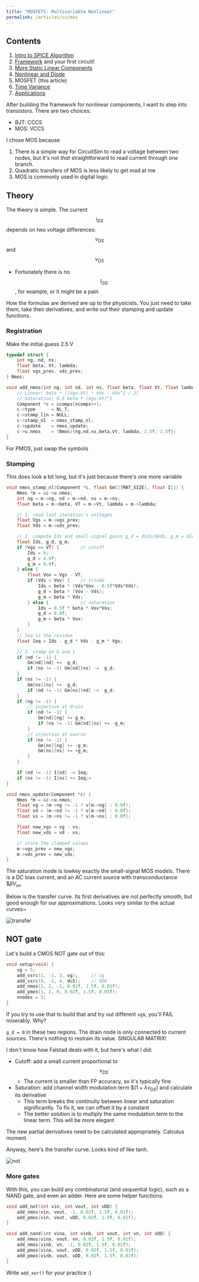 ```yaml
---
title: "MOSFETS: Multivariable Nonlinear"
permalink: /articles/cc/mos
---
```


## Contents
1. [Intro to SPICE Algorithm](/articles/cc)
2. [Framework](/articles/cc/framework) and your first circuit!
3. [More Static Linear Components](/articles/cc/sta)
4. [Nonlinear and Diode](/articles/cc/nl)
5. MOSFET (this article)
6. [Time Variance](/articles/cc/tv)
7. [Applications](/articles/cc/app)

After building the framework for nonlinear components, I want to step into transistors. There are two choices: 
- BJT: CCCS
- MOS: VCCS

I chose MOS because
1. There is a simple way for CircuitSim to read a voltage between two nodes, but it's not *that* straightforward to read current through *one* branch. 
2. Quadratic transfers of MOS is less likely to get mad at me
3. MOS is commonly used in digital logic

## Theory
The theory is simple. The current $$i_{DS}$$ depends on two voltage differences: $$v_{GS}$$ and $$v_{DS}$$
- Fortunately there is no $$I_{GS}$$, for example, or it might be a pain

How the formulas are derived are up to the physicists. You just need to take them, take their derivatives, and write out their stamping and update functions.

### Registration
Make the initial guess 2.5 V
```c
typedef struct { 
    int ng, nd, ns; 
    float beta, Vt, lambda;
    float vgs_prev, vds_prev; 
} Nmos;

void add_nmos(int ng, int nd, int ns, float beta, float Vt, float lambda) {
    // Linear: beta * [(Vgs-Vt) * Vds - Vds^2 / 2]
    // Saturation: 0.5 beta * (Vgs-Vt)^2
    Component *c = &comps[ncomps++];
    c->type      = NL_T;
    c->stamp_lin = NULL;
    c->stamp_nl  = nmos_stamp_nl;
    c->update    = nmos_update;
    c->u.nmos    = (Nmos){ng,nd,ns,beta,Vt, lambda, 2.5f, 2.5f};
}
```
For PMOS, just swap the symbols

### Stamping
This does look a bit long, but it's just because there's one more variable
```c
void nmos_stamp_nl(Component *c, float Gm[][MAT_SIZE], float I[]) {
    Nmos *m = &c->u.nmos;
    int ng = m->ng, nd = m->nd, ns = m->ns;
    float beta = m->beta, VT = m->Vt, lambda = m->lambda;

    // 1. read last iteration's voltages
    float Vgs = m->vgs_prev;
    float Vds = m->vds_prev;

    // 2. compute Ids and small‑signal gains g_d = dIds/dVds, g_m = dIds/dVgs
    float Ids, g_d, g_m;
    if (Vgs <= VT) {        // cutoff
        Ids = 0;
        g_d = 0.0f;
        g_m = 0.0f;
    } else {
        float Vov = Vgs - VT;
        if (Vds < Vov) {    // triode
            Ids = beta * (Vds*Vov - 0.5f*Vds*Vds);
            g_d = beta * (Vov - Vds);
            g_m = beta * Vds;
        } else {            // saturation
            Ids = 0.5f * beta * Vov*Vov;
            g_d = 0.0f;
            g_m = beta * Vov;
        }
    }
    // Ieq is the residue
    float Ieq = Ids - g_d * Vds - g_m * Vgs;

    // 3. stamp on G and I
    if (nd != -1) {
        Gm[nd][nd] +=  g_d;
        if (ns != -1) Gm[nd][ns] -=  g_d;
    }
    if (ns != -1) {
        Gm[ns][ns] +=  g_d;
        if (nd != -1) Gm[ns][nd] -=  g_d;
    }
    if (ng != -1) {
        // injection at drain
        if (nd != -1) {
            Gm[nd][ng] += g_m;
            if (ns != -1) Gm[nd][ns] += -g_m;
        }
        // injection at source
        if (ns != -1) {
            Gm[ns][ng] += -g_m;
            Gm[ns][ns] += +g_m;
        }
    }

    if (nd != -1) I[nd] -= Ieq;
    if (ns != -1) I[ns] += Ieq;=
}

void nmos_update(Component *c) {
    Nmos *m = &c->u.nmos;
    float vg = (m->ng != -1 ? v[m->ng] : 0.0f);
    float vd = (m->nd != -1 ? v[m->nd] : 0.0f);
    float vs = (m->ns != -1 ? v[m->ns] : 0.0f);

    float new_vgs = vg - vs;
    float new_vds = vd - vs;

    // store the clamped values
    m->vgs_prev = new_vgs;
    m->vds_prev = new_vds;
}
```

The saturation mode is lowkey exactly the small-signal MOS models. There is a DC bias current, and an AC current source with transconductance $$\beta V_{ov}$

Below is the transfer curve. Its first derivatives are not perfectly smooth, but good enough for our approximations. Looks very similar to the actual curves~

![transfer](/images/cc/nmos-output.png)

## NOT gate
Let's build a CMOS NOT gate out of this:
```c
void setup(void) {
    vg = 5;
    add_vsrc(1, -1, 3, vg);     // vg
    add_vsrc(0, -1, 4, dc5);    // VDD
    add_nmos(1, 2, -1, 0.02f, 1.5f, 0.01f);
    add_pmos(1, 2, 0, 0.02f, 1.5f, 0.01f);
    nnodes = 5;
}
```
If you try to use that to build that and try out different `vg`s, you'll FAIL miserably. Why?

`g_d = 0` in these two regions. The drain node is only connected to current sources. There's nothing to restrain its value. SINGULAR MATRIX!

I don't know how Falstad deals with it, but here's what I did:
- Cutoff: add a small current proportional to $$v_{DS}$$
    - The current is smaller than FP accuracy, so it's typically fine
- Saturation: add channel width modulation term $$(1 + \lambda v_{DS})$ and calculate its derivative
    - This term breaks the continuity between linear and saturation significantly. To fix it, we can offset it by a constant
    - The better solution is to multiply the same modulation term to the linear term. This will be more elegant

The new partial derivatives need to be calculated appropriately. Calculus moment.

Anyway, here's the transfer curve. Looks kind of like tanh.

![not](/images/cc/not-transfer.png)

### More gates
With this, you can build any combinatorial (and sequential logic), such as a NAND gate, and even an adder. Here are some helper functions:
```c
void add_not(int vin, int vout, int vDD) {
    add_nmos(vin, vout, -1, 0.02f, 1.5f, 0.01f);
    add_pmos(vin, vout, vDD, 0.02f, 1.5f, 0.01f);
}

void add_nand(int vina, int vinb, int vout, int vn, int vDD) {
    add_nmos(vina, vout, vn, 0.02f, 1.5f, 0.01f);
    add_nmos(vinb, vn, -1, 0.02f, 1.5f, 0.01f);
    add_pmos(vina, vout, vDD, 0.02f, 1.5f, 0.01f);
    add_pmos(vinb, vout, vDD, 0.02f, 1.5f, 0.01f);
}
```

Write `add_xor()` for your practice :)
